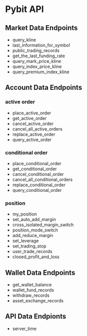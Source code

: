 # Pybit API


## Market Data Endpoints

 - query_kline
 - last_information_for_symbol
 - public_trading_records
 - get_the_last_funding_rate
 - query_mark_price_kline
 - query_index_price_kline
 - query_premium_index_kline

## Account Data Endpoints

### active order
 - place_active_order
 - get_active_order
 - cancel_active_order
 - cancel_all_active_orders
 - replace_active_order
 - query_active_order

### conditional order
 - place_conditional_order
 - get_conditional_order
 - cancel_conditional_order
 - cancel_all_conditional_orders
 - replace_conditional_order
 - query_conditional_order

### position
 - my_position
 - set_auto_add_margin
 - cross_isolated_margin_switch
 - position_mode_switch
 - add_reduce_margin
 - set_leverage
 - set_trading_stop
 - user_trade_records
 - closed_profit_and_loss

## Wallet Data Endpoints

 - get_wallet_balance
 - wallet_fund_records
 - withdraw_records
 - asset_exchange_records

## API Data Endpionts

 - server_time

